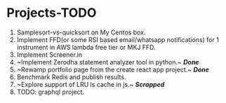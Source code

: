# Projects-TODO

1. Samplesort-vs-quicksort on My Centos box.
2. Implement FFD(or some RSI based email/whatsapp notifications) for 1 instrument in AWS lambda free tier or MKJ FFD.
3. Implement Screener.in
4. ~Implement Zerodha statement analyzer tool in python.~ ***Done***
5. ~Rewamp portfolio page from the create react app project.~ ***Done***
6. Benchmark Redis and publish results.
7. ~Explore support of LRU ls cache in js.~ ***Scrapped***
8. TODO: graphql project.

